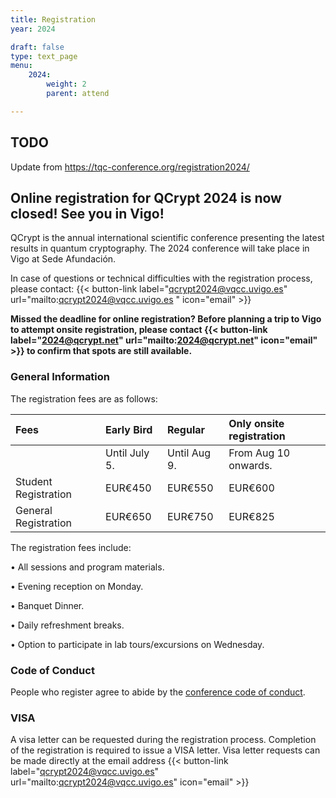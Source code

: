 ```yaml
---
title: Registration
year: 2024

draft: false
type: text_page
menu:
    2024:
        weight: 2
        parent: attend

---
```


## TODO
Update from https://tqc-conference.org/registration2024/

## Online registration for QCrypt 2024 is now closed! See you in Vigo!
QCrypt is the annual international scientific conference presenting the latest results in quantum cryptography. The 2024 conference will take place in Vigo at Sede Afundación. 

<!-- <strong>To guarantee an optimal experience to all attendees the number of registrations is limited to 350. Register soon to be sure to participate!</strong>

{{< button-link label="Register" url="https://qcrypt.linckia.gal/" icon="link" target="_blank">}}<br>
<a style="color: red"></a>
-->
In case of questions or technical difficulties with the registration process, please contact: {{< button-link label="qcrypt2024@vqcc.uvigo.es" url="mailto:qcrypt2024@vqcc.uvigo.es " icon="email" >}}

<strong>Missed the deadline for online registration? Before planning a trip to Vigo to attempt onsite registration, please contact {{< button-link label="2024@qcrypt.net" url="mailto:2024@qcrypt.net" icon="email" >}} to confirm that spots are still available. </strong>

### General Information
The registration fees are as follows:

|  Fees |  Early Bird  |  Regular  | Only onsite registration |
|:---------|:--------|:--------|:--------|
||  Until July 5.  |  Until Aug 9.   | From Aug 10 onwards.|
|Student Registration | EUR€450 | EUR€550 | EUR€600 |
|General Registration | EUR€650 | EUR€750 | EUR€825 |



The registration fees include:

•  All sessions and program materials.

•  Evening reception on Monday.

•  Banquet Dinner.

•  Daily refreshment breaks.

•  Option to participate in lab tours/excursions on Wednesday.


### Code of Conduct
People who register agree to abide by the <a href="/code-of-conduct">conference code of conduct</a>.

### VISA

A visa letter can be requested during the registration process. Completion of the registration is required to issue a VISA letter. Visa letter requests can be made directly at the email address {{< button-link label="qcrypt2024@vqcc.uvigo.es" url="mailto:qcrypt2024@vqcc.uvigo.es" icon="email" >}}

<!--If you wish to participate in person, please check with the Taiwan Embassy near your region for VISA application process (<a target="_blank" href="https://www.boca.gov.tw/lp-206-2.html">https://www.boca.gov.tw/lp-206-2.html</a>). After your VISA application is approved, please write to us at {{< button-link label="2022@qcrypt.net" url="mailto:2022@qcrypt.net" icon="email" >}} , we will send you a link to pay for the balance of the registration fee.

P.S. If you need an invitation letter for the VISA application, please reply to the registration confirmation letter. -->

<!--### Student Fee Waiver
A limited amount of funding is available to support students who need assistance and would not be able to attend without it. Students seeking a fee waiver should write to the conference organizers at {{< button-link label="2024@QCRYPT.NET" url="mailto:2024@QCRYPT.NET?subject=QCrypt 2024 Student Fee Waiver" icon="email" >}}
 with the subject line “QCrypt 2024 Student Fee Waiver” <strong> by July 15<sup>th</sup> </strong> to receive further instructions. -->

<!-- **You can still register for the conference, but participation links will only be sent out twice a day.** In the meanwhile, you can watch the live stream on our QCrypt Conference YouTube channel: https://www.youtube.com/channel/UClpn9CxuZPHw3nzhdv0m3Hw/videos

In case of questions or technical difficulties, please contact: {{< button-link label="2022@qcrypt.net" url="mailto:2022@qcrypt.net" icon="email" >}}-->
